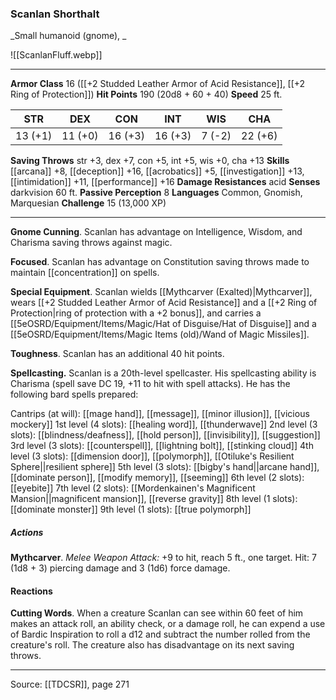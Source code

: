 ### Scanlan Shorthalt
_Small humanoid (gnome), _

![[ScanlanFluff.webp]]




---

**Armor Class** 16 ([[+2 Studded Leather Armor of Acid Resistance]], [[+2 Ring of Protection]])
**Hit Points** 190 (20d8 + 60 + 40)
**Speed** 25 ft.

| STR     | DEX     | CON     | INT     | WIS     | CHA     |
|---------|---------|---------|---------|---------|---------|
| 13 (+1) | 11 (+0) | 16 (+3) | 16 (+3) | 7 (-2) | 22 (+6) |

**Saving Throws** str +3, dex +7, con +5, int +5, wis +0, cha +13
**Skills** [[arcana]] +8, [[deception]] +16, [[acrobatics]] +5, [[investigation]] +13, [[intimidation]] +11, [[performance]] +16
**Damage Resistances** acid
**Senses** darkvision 60 ft.
**Passive Perception** 8
**Languages** Common, Gnomish, Marquesian
**Challenge** 15 (13,000 XP)

---

**Gnome Cunning**. Scanlan has advantage on Intelligence, Wisdom, and Charisma saving throws against magic.

**Focused**. Scanlan has advantage on Constitution saving throws made to maintain [[concentration]] on spells.

**Special Equipment**. Scanlan wields [[Mythcarver (Exalted)|Mythcarver]], wears [[+2 Studded Leather Armor of Acid Resistance]] and a [[+2 Ring of Protection|ring of protection with a +2 bonus]], and carries a [[5eOSRD/Equipment/Items/Magic/Hat of Disguise/Hat of Disguise]] and a [[5eOSRD/Equipment/Items/Magic Items (old)/Wand of Magic Missiles]].

**Toughness**. Scanlan has an additional 40 hit points.

**Spellcasting.** Scanlan is a 20th-level spellcaster. His spellcasting ability is Charisma (spell save DC 19, +11 to hit with spell attacks). He has the following bard spells prepared:

Cantrips (at will): [[mage hand]], [[message]], [[minor illusion]], [[vicious mockery]]
1st level (4 slots): [[healing word]], [[thunderwave]]
2nd level (3 slots): [[blindness/deafness]], [[hold person]], [[invisibility]], [[suggestion]]
3rd level (3 slots): [[counterspell]], [[lightning bolt]], [[stinking cloud]]
4th level (3 slots): [[dimension door]], [[polymorph]], [[Otiluke's Resilient Sphere||resilient sphere]]
5th level (3 slots): [[bigby's hand||arcane hand]], [[dominate person]], [[modify memory]], [[seeming]]
6th level (2 slots): [[eyebite]]
7th level (2 slots): [[Mordenkainen's Magnificent Mansion||magnificent mansion]], [[reverse gravity]]
8th level (1 slots): [[dominate monster]]
9th level (1 slots): [[true polymorph]]

##### Actions
**Mythcarver**. _Melee Weapon Attack:_ +9 to hit, reach 5 ft., one target. Hit: 7 (1d8 + 3) piercing damage and 3 (1d6) force damage.

#### Reactions
**Cutting Words**. When a creature Scanlan can see within 60 feet of him makes an attack roll, an ability check, or a damage roll, he can expend a use of Bardic Inspiration to roll a d12 and subtract the number rolled from the creature's roll. The creature also has disadvantage on its next saving throws.


---

Source: [[TDCSR]], page 271